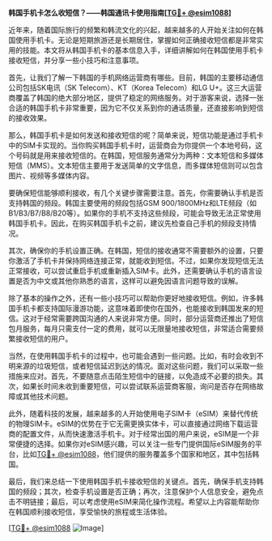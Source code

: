 **韩国手机卡怎么收短信？——韩国通讯卡使用指南[[TG💪+ @esim1088](https://t.me/s/esim1088)]**

近年来，随着国际旅行的频繁和韩流文化的兴起，越来越多的人开始关注如何在韩国使用手机卡。无论是短期旅游还是长期居住，掌握如何正确接收短信都是非常实用的技能。本文将从韩国手机卡的基本信息入手，详细讲解如何在韩国使用手机卡接收短信，并分享一些小技巧和注意事项。

首先，让我们了解一下韩国的手机网络运营商有哪些。目前，韩国的主要移动通信公司包括SK电讯（SK Telecom）、KT（Korea Telecom）和LG U+。这三大运营商覆盖了韩国的绝大部分地区，提供了稳定的网络服务。对于游客来说，选择一张合适的韩国手机卡非常重要，因为它不仅关系到你的通话质量，还直接影响到短信的接收效果。

那么，韩国手机卡是如何发送和接收短信的呢？简单来说，短信功能是通过手机卡中的SIM卡实现的。当你购买韩国手机卡时，运营商会为你提供一个本地号码，这个号码就是用来接收短信的。在韩国，短信服务通常分为两种：文本短信和多媒体短信（MMS）。文本短信主要用于发送简单的文字信息，而多媒体短信则可以包含图片、视频等多媒体内容。

要确保短信能够顺利接收，有几个关键步骤需要注意。首先，你需要确认手机是否支持韩国的频段。韩国主要使用的频段包括GSM 900/1800MHz和LTE频段（如B1/B3/B7/B8/B20等）。如果你的手机不支持这些频段，可能会导致无法正常使用韩国手机卡。因此，在购买韩国手机卡之前，建议先检查自己手机的频段支持情况。

其次，确保你的手机设置正确。在韩国，短信的接收通常不需要额外的设置，只要你激活了手机卡并保持网络连接正常，就能收到短信。不过，如果你发现短信无法正常接收，可以尝试重启手机或重新插入SIM卡。此外，还需要确认手机的语言设置是否为中文或其他你熟悉的语言，这样可以避免因语言问题导致的误解。

除了基本的操作之外，还有一些小技巧可以帮助你更好地接收短信。例如，许多韩国手机卡都支持国际漫游功能，这意味着即使你在国外，也能接收到韩国发来的短信。这对于经常需要跨国沟通的人来说非常方便。同时，部分运营商还推出了短信包月服务，每月只需支付一定的费用，就可以无限量地接收短信，非常适合需要频繁接收短信的用户。

当然，在使用韩国手机卡的过程中，也可能会遇到一些问题。比如，有时会收到不明来源的垃圾短信，或者短信延迟到达的情况。面对这些问题，我们可以采取一些措施来应对。首先，不要随意点击陌生短信中的链接，以免造成不必要的损失。其次，如果长时间未收到重要短信，可以尝试联系运营商客服，询问是否存在网络故障或其他技术问题。

此外，随着科技的发展，越来越多的人开始使用电子SIM卡（eSIM）来替代传统的物理SIM卡。eSIM的优势在于它无需更换实体卡，可以直接通过网络下载运营商的配置文件，从而快速激活手机卡。对于经常出国的用户来说，eSIM是一个非常便捷的选择。如果你对eSIM感兴趣，可以关注一些专门提供国际eSIM服务的平台，比如[TG💪+ @esim1088](https://t.me/s/esim1088)，他们提供的服务覆盖多个国家和地区，其中包括韩国。

最后，我们来总结一下使用韩国手机卡接收短信的关键点。首先，确保手机支持韩国的频段；其次，检查手机设置是否正确；再次，注意保护个人信息安全，避免点击不明链接；最后，可以考虑使用eSIM来简化操作流程。希望以上内容能帮助你在韩国顺利接收短信，享受愉快的旅程或生活体验。

[[TG💪+ @esim1088](https://t.me/s/esim1088) ![Image](https://i.postimg.cc/4NQfJmqS/Snipaste-2025-05-13-00-14-12.png)]